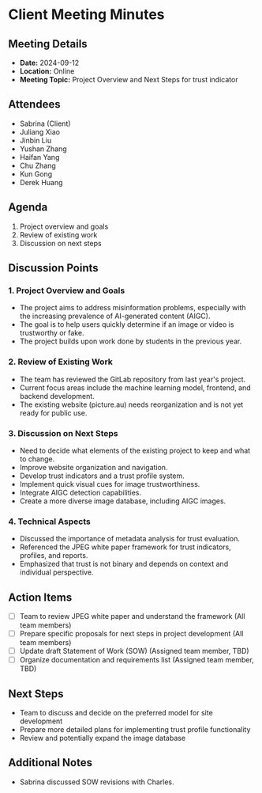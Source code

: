 # Client Meeting Minutes

## Meeting Details  

- **Date:** 2024-09-12
- **Location:** Online
- **Meeting Topic:** Project Overview and Next Steps for trust indicator

## Attendees  

- Sabrina (Client)  
- Juliang Xiao  
- Jinbin Liu  
- Yushan Zhang  
- Haifan Yang  
- Chu Zhang  
- Kun Gong  
- Derek Huang  

## Agenda  

1. Project overview and goals
2. Review of existing work
3. Discussion on next steps

## Discussion Points  

### 1. Project Overview and Goals

- The project aims to address misinformation problems, especially with the increasing prevalence of AI-generated content (AIGC).
- The goal is to help users quickly determine if an image or video is trustworthy or fake.
- The project builds upon work done by students in the previous year.

### 2. Review of Existing Work

- The team has reviewed the GitLab repository from last year's project.
- Current focus areas include the machine learning model, frontend, and backend development.
- The existing website (picture.au) needs reorganization and is not yet ready for public use.

### 3. Discussion on Next Steps

- Need to decide what elements of the existing project to keep and what to change.
- Improve website organization and navigation.
- Develop trust indicators and a trust profile system.
- Implement quick visual cues for image trustworthiness.
- Integrate AIGC detection capabilities.
- Create a more diverse image database, including AIGC images.

### 4. Technical Aspects

- Discussed the importance of metadata analysis for trust evaluation.
- Referenced the JPEG white paper framework for trust indicators, profiles, and reports.
- Emphasized that trust is not binary and depends on context and individual perspective.

## Action Items    

- [ ] Team to review JPEG white paper and understand the framework (All team members)
- [ ] Prepare specific proposals for next steps in project development (All team members)
- [ ] Update draft Statement of Work (SOW) (Assigned team member, TBD)
- [ ] Organize documentation and requirements list (Assigned team member, TBD)

## Next Steps    

- Team to discuss and decide on the preferred model for site development
- Prepare more detailed plans for implementing trust profile functionality
- Review and potentially expand the image database


## Additional Notes    

- Sabrina discussed SOW revisions with Charles.
